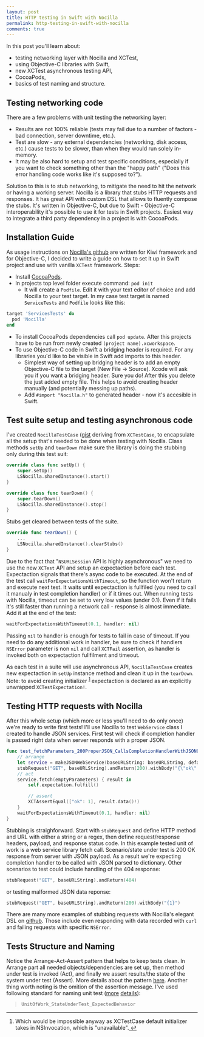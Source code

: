 ```yaml
---
layout: post
title: HTTP testing in Swift with Nocilla
permalink: http-testing-in-swift-with-nocilla
comments: true
---
```

In this post you'll learn about:

- testing networking layer with Nocilla and XCTest,
- using Objective-C libraries with Swift,
- new XCTest asynchronous testing API,
- CocoaPods,
- basics of test naming and structure.

<!--more-->

## Testing networking code
There are a few problems with unit testing the networking layer:

- Results are not 100% reliable (tests may fail due to a number of factors - bad connection, server downtime, etc.).
- Test are slow - any external dependencies (networking, disk access, etc.) cause tests to be slower, than when they would run solely in-memory.
- It may be also hard to setup and test specific conditions, especially if you want to check something other than the "happy path" ("Does this error handling code works like it's supposed to?").

Solution to this is to stub networking, to mitigate the need to hit the network or having a working server. Nocilla is a library that stubs HTTP requests and responses. It has great API with custom DSL that allows to fluently compose the stubs. It's written in Objective-C, but due to Swift - Objective-C interoperability it's possible to use it for tests in Swift projects. Easiest way to integrate a third party dependency in a project is with CocoaPods.

## Installation Guide
As usage instructions on [Nocilla's github](https://github.com/luisobo/Nocilla) are written for Kiwi framework and for Objective-C, I decided to write a guide on how to set it up in Swift project and use with vanilla `XCTest` framework.
Steps:

- Install [CocoaPods](http://cocoapods.org/).
- In projects top level folder execute command: `pod init`
  - It will create a `Podfile`. Edit it with your text editor of choice and add Nocilla to your test target. In my case test target is named `ServiceTests` and `Podfile` looks like this:

~~~ruby
target 'ServicesTests' do
  pod 'Nocilla'
end
~~~

- To install CocoaPods dependencies call `pod update`. After this projects have to be run from newly created `(project name).xcworkspace`.
- To use Objective-C code in Swift a bridging header is required. For any libraries you'd like to be visible in Swift add imports to this header.
  - Simplest way of setting up bridging header is to add an empty Objective-C file to the target (New File -> Source). Xcode will ask you if you want a bridging header. Sure you do! After this you delete the just added empty file. This helps to avoid creating header manually (and potentially messing up paths).
  - Add `#import "Nocilla.h"` to generated header - now it's accesible in Swift.

## Test suite setup and testing asynchronous code
I've created `NocillaTestCase` ([gist](https://gist.github.com/mr-v/fc4c07e0f6d55fe4daae) deriving from `XCTestCase`, to encapsulate all the setup that's needed to be done when testing with Nocilla. Class methods `setUp` and `tearDown` make sure the library is doing the stubbing only during this test suit:

~~~swift
override class func setUp() {
    super.setUp()
    LSNocilla.sharedInstance().start()
}

override class func tearDown() {
    super.tearDown()
    LSNocilla.sharedInstance().stop()
}
~~~

Stubs get cleared between tests of the suite.

~~~swift
override func tearDown() {
    ...
    LSNocilla.sharedInstance().clearStubs()
}
~~~

Due to the fact that "`NSURLSession` API is highly asynchronous" we need to use the new `XCTest` API and setup an expectaction before each test. Expectaction signals that there's async code to be executed. At the end of the test call `waitForExpectationsWithTimeout`, so the function won't return and execute next test. It waits until expectaction is fullfiled (you need to call it manualy in test completion handler) or if it times out. When running tests with Nocilla, timeout can be set to very low values (under 0.1). Even if it fails it's still faster than running a network call - response is almost immediate.
Add it at the end of the test:

~~~swift
waitForExpectationsWithTimeout(0.1, handler: nil)
~~~

Passing `nil` to handler is enough for tests to fail in case of timeout. If you need to do any additional work in handler, be sure to check if handlers `NSError` parameter is non `nil` and call `XCTFail` assertion, as handler is invoked both on expectaction fullfilment and timeout.

As each test in a suite will use asynchronous API, `NocillaTestCase` creates new expectaction in `setUp` instance method and clean it up in the `tearDown`. Note: to avoid creating initializer <sup id="fnref:1">
        <a href="#fn:1" rel="footnote">1</a>
    </sup> expectaction is declared as an explicitly unwrapped `XCTestExpectation!`.

## Testing HTTP requests with Nocilla
After this whole setup (which more or less you'll need to do only once) we're ready to write first tests! 
I'll use Nocilla to test `WebService` class I created to handle JSON services. First test will check if completion handler is passed right data when server responds with a proper JSON.

~~~swift
func test_fetchParameters_200ProperJSON_CallsCompletionHandlerWithJSONObject() {
    // arrange
    let service = makeJSONWebService(baseURLString: baseURLString, defaultParameters: emptyParameters)
    stubRequest("GET", baseURLString).andReturn(200).withBody("{\"ok\":1}")
    // act
    service.fetch(emptyParameters) { result in
        self.expectation.fulfill()

        // assert
        XCTAssertEqual(["ok": 1], result.data()!)
    }
    waitForExpectationsWithTimeout(0.1, handler: nil)
}
~~~

Stubbing is straighforward. Start with `stubRequest` and define HTTP method and URL with either a string or a regex, then define request/response headers, payload, and response status code. In this example tested unit of work is a web service library fetch call. Scenario/state under test is 200 OK response from server with JSON payload. As a result we're expecting completion handler to be called with JSON parsed to dictionary. Other scenarios to test could include handling of the 404 response:

~~~swift
stubRequest("GET", baseURLString).andReturn(404)
~~~

or testing malformed JSON data reponse:

~~~swift
stubRequest("GET", baseURLString).andReturn(200).withBody("{1}")
~~~

There are many more examples of stubbing requests with Nocilla's elegant DSL on [github](https://github.com/luisobo/Nocilla#stubbing-requests). Those include even responding with data recorded with `curl` and failing requests with specific `NSError`.

## Tests Structure and Naming
Notice the Arrange-Act-Assert pattern that helps to keep tests clean. In Arrange part all needed objects/dependencies are set up, then method under test is invoked (Act), and finally we assert results/the state of the system under test (Assert). More details about the pattern [here](http://www.arrangeactassert.com/why-and-what-is-arrange-act-assert/). Another thing worth noting is the omition of the assertion message. I've used following standard for naming unit test ([more](http://osherove.com/blog/2005/4/3/naming-standards-for-unit-tests.html) [details](http://osherove.com/blog/2012/5/15/test-naming-conventions-with-unit-of-work.html)):
> `UnitOfWork_StateUnderTest_ExpectedBehavior`


***

<div class="footnotes"><ol>
    <li class="footnote" id="fn:1">
        <p>Which would be impossible anyway as XCTestCase default initializer takes in NSInvocation, which is "unavailable".<a href="#fnref:1" title="return to article"> ↩</a><p>
    </li>
</ol></div>

